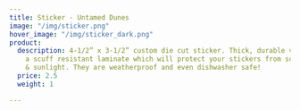 ```yaml
---
title: Sticker - Untamed Dunes
image: "/img/sticker.png"
hover_image: "/img/sticker_dark.png"
product:
  description: 4-1/2” x 3-1/2” custom die cut sticker. Thick, durable vinyl  with
    a scuff resistant laminate which will protect your stickers from scratches, water
    & sunlight. They are weatherproof and even dishwasher safe!
  price: 2.5
  weight: 1

---
```

